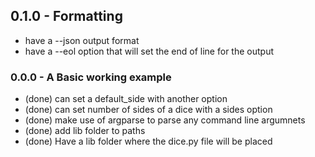 
## 0.1.0 - Formatting
* have a --json output format
* have a --eol option that will set the end of line for the output

### 0.0.0 - A Basic working example
* (done) can set a default_side with another option
* (done) can set number of sides of a dice with a sides option
* (done) make use of argparse to parse any command line argumnets
* (done) add lib folder to paths
* (done) Have a lib folder where the dice.py file will be placed